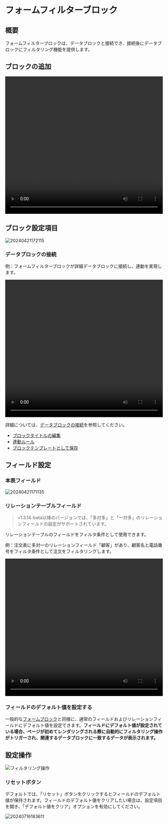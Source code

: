 # フォームフィルターブロック

## 概要

フォームフィルターブロックは、データブロックと接続でき、接続後にデータブロックにフィルタリング機能を提供します。

## ブロックの追加

<video width="100%" height="440" controls>
    <source src="https://static-docs.nocobase.com/20240426172722.mp4" type="video/mp4">
</video>

## ブロック設定項目

![20240421172115](https://static-docs.nocobase.com/20240421172115.png)

### データブロックの接続

例：フォームフィルターブロックが詳細データブロックに接続し、連動を実現します。

<video width="100%" height="440" controls>
    <source src="https://static-docs.nocobase.com/20240421170947.mp4" type="video/mp4">
</video>

詳細については、[データブロックの接続](/handbook/ui/blocks/block-settings/connect-block)を参照してください。

- [ブロックタイトルの編集](/handbook/ui/blocks/block-settings/block-title)
- [連動ルール](/handbook/ui/blocks/block-settings/field-linkage-rule)
- [ブロックテンプレートとして保存](/handbook/block-template)

## フィールド設定

### 本表フィールド

![20240421171135](https://static-docs.nocobase.com/20240421171135.png)

### リレーションテーブルフィールド
> v1.3.14-beta以降のバージョンでは、「多対多」と「一対多」のリレーションフィールドの設定がサポートされています。

リレーションテーブルのフィールドをフィルタ条件として使用できます。

例：注文表に多対一のリレーションフィールド「顧客」があり、顧客名と電話番号をフィルタ条件として注文をフィルタリングします。

<video width="100%" height="440" controls>
<source src="https://static-docs.nocobase.com/20240421171437.mp4" type="video/mp4">
</video>

### フィールドのデフォルト値を設定する

一般的な[フォームブロック](/handbook/ui/blocks/data-blocks/form)と同様に、通常のフィールドおよびリレーションフィールドにデフォルト値を設定できます。**フィールドにデフォルト値が設定されている場合、ページが初めてレンダリングされる際に自動的にフィルタリング操作がトリガーされ、関連するデータブロックに一致するデータが表示されます。**

## 設定操作

![フィルタリング操作](https://static-docs.nocobase.com/20240421171839.png)

### リセットボタン

デフォルトでは、「リセット」ボタンをクリックするとフィールドのデフォルト値が保持されます。フィールドのデフォルト値をクリアしたい場合は、設定項目を開き、「デフォルト値をクリア」オプションを有効にしてください。

![20240716183611](https://static-docs.nocobase.com/20240716183611.png)


